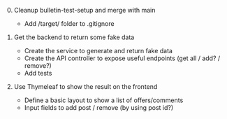 0. Cleanup bulletin-test-setup and merge with main
    - Add /target/ folder to .gitignore

1. Get the backend to return some fake data
    - Create the service to generate and return fake data
    - Create the API controller to expose useful endpoints (get all / add? / remove?)
    - Add tests
    
2. Use Thymeleaf to show the result on the frontend
    - Define a basic layout to show a list of offers/comments
    - Input fields to add post / remove (by using post id?)
